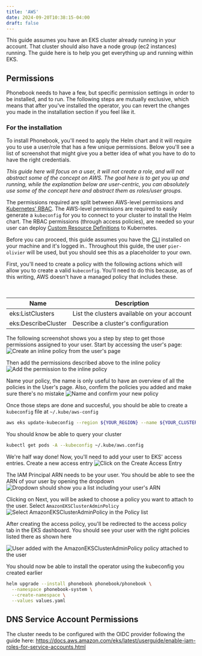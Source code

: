 ```yaml
---
title: 'AWS'
date: 2024-09-20T10:38:15-04:00
draft: false
---
```


This guide assumes you have an EKS cluster already running in your account. That cluster should also have a node group (ec2 instances) running. The guide here is to help you get everything up and running within EKS.

## Permissions

Phonebook needs to have a few, but specific permission settings in order to be installed, and to run. The following steps are mutually exclusive, which means that after you've installed the operator, you can revert the changes you made in the installation section if you feel like it.

### For the installation

To install Phonebook, you'll need to apply the Helm chart and it will require you to use a user/role that has a few unique permissions. Below you'll see a list of screenshot that might give you a better idea of what you have to do to have the right credentials.

*This guide here will focus on a user, it will not create a role, and will not abstract some of the concept on AWS. The goal here is to get you up and running, while the explanation below are user-centric, you can absolutely use some of the concept here and abstract them as roles/user groups.*

The permissions required are split between AWS-level permissions and [Kubernetes' RBAC](https://kubernetes.io/docs/reference/access-authn-authz/rbac/). The AWS-level permissions are required to easily generate a `kubeconfig` for you to connect to your cluster to install the Helm chart. The RBAC permissions (through access policies), are needed so your user can deploy [Custom Resource Definitions](https://kubernetes.io/docs/concepts/extend-kubernetes/api-extension/custom-resources/#customresourcedefinitions) to Kubernetes.

Before you can proceed, this guide assumes you have the [CLI](https://aws.amazon.com/cli/) installed on your machine and it's logged in.. Throughout this guide, the user `pier-olivier` will be used, but you should see this as a placeholder to your own.

First, you'll need to create a policy with the following actions which will allow you to create a valid `kubeconfig`. You'll need to do this because, as of this writing, AWS doesn't have a managed policy that includes these.

&nbsp;

|Name|Description|
|-|-|
|eks:ListClusters|List the clusters available on your account|
|eks:DescribeCluster|Describe a cluster's configuration|

The following screenshot shows you a step by step to get those permissions assigned to your user. Start by accessing the user's page:
![Create an inline policy from the user's page](iam-user-dashboard.png)

Then add the permissions described above to the inline policy
![Add the permission to the inline policy](iam-policy-create.png)

Name your policy, the name is only useful to have an overview of all the policies in the User's page. Also, confirm the policies you added and make sure there's no mistake
![Name and confirm your new policy](iam-policy-create.png)

Once those steps are done and succesful, you should be able to create a `kubeconfig` file at `~/.kube/aws-config`
```sh
aws eks update-kubeconfig --region ${YOUR_REGION} --name ${YOUR_CLUSTER_NAME} --kubeconfig ~/.kube/aws.config  
```

You should know be able to query your cluster
```sh
kubectl get pods -A --kubeconfig ~/.kube/aws.config
```

We're half way done! Now, you'll need to add your user to EKS' access entries. Create a new access entry
![Click on the Create Access Entry](eks-describe-access-entries.png)

The IAM Principal ARN needs to be your user. You should be able to see the ARN of your user by opening the dropdown
![Dropdown should show you a list including your user's ARN](eks-access-policy-configure.png)

Clicking on Next, you will be asked to choose a policy you want to attach to the user. Select `AmazonEKSClusterAdminPolicy`
![Select `AmazonEKSClusterAdminPolicy` in the Policy list](eks-access-policy-add-policy.png)

After creating the access policy, you'll be redirected to the access policy tab in the EKS dashboard. You should see your user with the right policies listed there as shown here

![User added with the `AmazonEKSClusterAdminPolicy` policy attached to the user](eks-access-policy-list-final.png)

You should now be able to install the operator using the kubeconfig you created earlier

```sh
helm upgrade --install phonebook phonebook/phonebook \
  --namespace phonebook-system \
  --create-namespace \
  --values values.yaml
```

## DNS Service Account Permissions

The cluster needs to be configured with the OIDC provider following the guide here: https://docs.aws.amazon.com/eks/latest/userguide/enable-iam-roles-for-service-accounts.html

